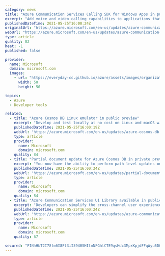 ```yaml
---
category: news
title: "Azure Communication Services Calling SDK for Windows Apps in public preview"
excerpt: "Add voice and video calling capabilities to applications that run on Microsoft Windows. "
publishedDateTime: 2021-05-25T16:00:24Z
originalUrl: "https://azure.microsoft.com/en-us/updates/azure-communication-services-calling-sdk-for-windows-apps-in-public-preview/"
webUrl: "https://azure.microsoft.com/en-us/updates/azure-communication-services-calling-sdk-for-windows-apps-in-public-preview/"
type: article
quality: 82
heat: -1
published: false

provider:
  name: Microsoft
  domain: microsoft.com
  images:
    - url: "https://everyday-cc.github.io/azure/assets/images/organizations/microsoft.com-50x50.jpg"
      width: 50
      height: 50

topics:
  - Azure
  - Developer tools

related:
  - title: "Azure Cosmos DB Linux emulator in public preview"
    excerpt: "Develop and test locally at no cost on Linux and macOS with our new Azure Cosmos DB Linux emulator."
    publishedDateTime: 2021-05-25T16:00:19Z
    webUrl: "https://azure.microsoft.com/en-us/updates/azure-cosmos-db-linux-emulator-in-public-preview/"
    type: article
    provider:
      name: Microsoft
      domain: microsoft.com
    quality: 84
  - title: "Partial document update for Azure Cosmos DB in private preview"
    excerpt: "You now have the ability to perform path-level updates on specific fields/properties in a document with partial document update for Azure Cosmos DB."
    publishedDateTime: 2021-05-25T16:00:34Z
    webUrl: "https://azure.microsoft.com/en-us/updates/partial-document-update-for-azure-cosmos-db-in-private-preview/"
    type: article
    provider:
      name: Microsoft
      domain: microsoft.com
    quality: 84
  - title: "Azure Communication Services UI Library available in public preview"
    excerpt: "Developers can simplify the cross-channel user experiences within their applications with Azure Communication Services UI Library. "
    publishedDateTime: 2021-05-25T16:00:24Z
    webUrl: "https://azure.microsoft.com/en-us/updates/azure-communication-services-ui-library-available-in-public-preview/"
    type: article
    provider:
      name: Microsoft
      domain: microsoft.com
    quality: 67

secured: "FINhHbT2I78fm6I8Ft3iI3940SHItnNFGhtCTE9qsHdc3MpxKpjdFFqWyu5DG+LmxmfSOsvX0+Dida7EJIcMVSyXASXbKMbZ4l6xD/tjZvV42HQoOBIYxQeD/ckZ6N7R6IPEfWiG8koRPRXcMJmagfMXV9vkBHTr1P5gwAEP/s8UdLlv5XkNxtQ6WWs1z1zaLHiBmberiRo/lFQyONtkhcXbcHCdSsfTa8lBZvKz59vDQgJXFquCTWDFN6gDSmD0HvK/oalISUoHC/+4lQJrDXLKiBgQwLDHQj3hBB8ZdJ8suFAoZcr6gbopUzXaU8Up8Ju86MFL+pa4fI8dLsKR3ujmJ4rQLnyvZFcdYc4qLJ8=;pkdZOhAvDFfjALlktXiZxA=="
---
```


